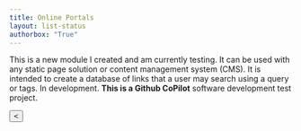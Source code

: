 ```yaml
---
title: Online Portals
layout: list-status
authorbox: "True"
---
```

<link rel="stylesheet" href="/mbaggett/css/portals.css">
<body>
<p>This is a new module I created and am currently testing.  It can be used with any static page solution or content management system (CMS).  It is intended to create a database of links that a user may search using a query or tags.  In development.  <b>This is a Github CoPilot</b> software development test project.  
  <div class="body-container">
    <div class="pagination" id="pagination">
      <button id="prevPage">&lt;</button>
    </div>
    <div id="gallery"></div>
  </div>
<script src="portals.js"></script>
</body>